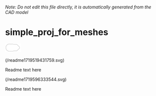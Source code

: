 ###### Note: Do not edit this file directly, it is automatically generated from the CAD model

# simple_proj_for_meshes

![](/project.svg)

 

(/readme1719519431759.svg)

Readme text here 

(/readme1719596333544.svg)

Readme text here

